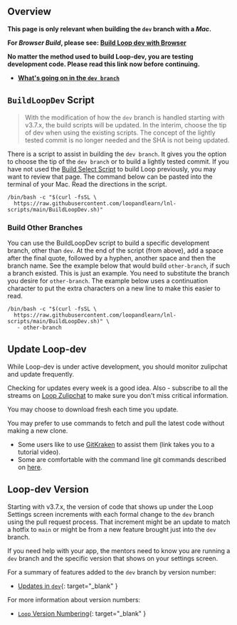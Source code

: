 ## Overview


**This page is only relevant when building the `dev` branch with a *Mac*.**

**For *Browser Build*, please see: [Build Loop dev with Browser](../browser/build-dev-browser.md)**

**No matter the method used to build Loop-dev, you are testing development code. Please read this link now before continuing.**

* **[What's going on in the `dev branch`](../version/development.md#whats-going-on-in-the-dev-branch)**

## `BuildLoopDev` Script

> With the modification of how the `dev` branch is handled starting with v3.7.x, the build scripts will be updated. In the interim, choose the tip of dev when using the existing scripts. The concept of the lightly tested commit is no longer needed and the SHA is not being updated.

There is a script to assist in building the `dev branch`. It gives you the option to choose the tip of the `dev branch` or to build a lightly tested commit. If you have not used the [Build Select Script](../build/build-app.md#build-select-script) to build Loop previously, you may want to review that page. The command below can be pasted into the terminal of your Mac. Read the directions in the script.

``` { .bash .copy title="Copy and Paste to start the BuildLoopDev script" }
/bin/bash -c "$(curl -fsSL \
  https://raw.githubusercontent.com/loopandlearn/lnl-scripts/main/BuildLoopDev.sh)"
```

### Build Other Branches

You can use the BuildLoopDev script to build a specific development branch, other than `dev`. At the end of the script (from above), add a space after the final quote, followed by a hyphen, another space and then the branch name. See the example below that would build `other-branch`, if such a branch existed. This is just an example. You need to substitute the branch you desire for `other-branch`. The example below uses a continuation character to put the extra characters on a new line to make this easier to read.

``` { title="Replace <code>other-branch</code> with the desired branch" }
/bin/bash -c "$(curl -fsSL \
  https://raw.githubusercontent.com/loopandlearn/lnl-scripts/main/BuildLoopDev.sh)" \
   - other-branch
```

## Update Loop-dev

While Loop-dev is under active development, you should monitor zulipchat and update frequently.

Checking for updates every week is a good idea. Also - subscribe to all the streams on [Loop Zulipchat](https://loop.zulipchat.com) to make sure you don't miss critical information.

You may choose to download fresh each time you update. 

You may prefer to use commands to fetch and pull the latest code without making a new clone.

* Some users like to use [GitKraken](https://support.gitkraken.com/) to assist them (link takes you to a tutorial video).
* Some are comfortable with the command line git commands described on [here](../version/loopworkspace.md#updating-loop-using-loopworkspace).

## Loop-dev Version

Starting with v3.7.x, the version of code that shows up under the Loop Settings screen increments with each formal change to the `dev` branch using the pull request process. That increment might be an update to match a hotfix to `main` or might be from a new feature brought just into the `dev` branch.

If you need help with your app, the mentors need to know you are running a `dev` branch and the specific version that shows on your settings screen. 

For a summary of features added to the `dev` branch by version number:

* [Updates in `dev`](../version/development.md#updates-in-dev){: target="_blank" }

For more information about version numbers:

* [`Loop` Version Numbering](../version/releases.md#loop-version-numbering){: target="_blank" }
